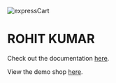 ![expressCart](https://raw.githubusercontent.com/mrvautin/expressCart/master/public/images/logo.png)

# ROHIT KUMAR

Check out the documentation [here](https://github.com/mrvautin/expressCart/wiki).

View the demo shop [here](https://expresscart-demo.markmoffat.com/).
